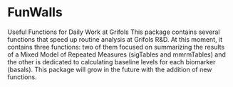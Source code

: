 # FunWalls
Useful Functions for Daily Work at Grifols
This package contains several functions that speed up routine analysis at Grifols R&D. At this moment, it contains three functions: two of them focused on summarizing the results of a Mixed Model of Repeated Measures (sigTables and mmrmTables) and the other is dedicated to calculating baseline levels for each biomarker (basals). This package will grow in the future with the addition of new functions. 
